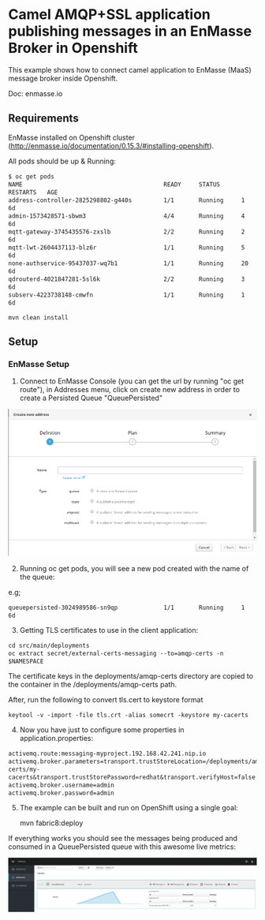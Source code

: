 # Camel AMQP+SSL application publishing messages in an EnMasse Broker in Openshift 

This example shows how to connect camel application to EnMasse (MaaS) message broker inside Openshift.

Doc: enmasse.io

## Requirements

EnMasse installed on Openshift cluster (http://enmasse.io/documentation/0.15.3/#installing-openshift).

All pods should be up & Running:

```
$ oc get pods
NAME                                        READY     STATUS      RESTARTS   AGE
address-controller-2825298802-g440s         1/1       Running     1          6d
admin-1573428571-sbwm3                      4/4       Running     4          6d
mqtt-gateway-3745435576-zxslb               2/2       Running     2          6d
mqtt-lwt-2604437113-blz6r                   1/1       Running     5          6d
none-authservice-95437037-wq7b1             1/1       Running     20         6d
qdrouterd-4021847281-5sl6k                  2/2       Running     3          6d
subserv-4223738148-cmwfn                    1/1       Running     1          6d
```

    mvn clean install

## Setup

### EnMasse Setup

1. Connect to EnMasse Console (you can get the url by running "oc get route"), in Addresses menu, click on create new address in order to create a Persisted Queue "QueuePersisted"

![alt text](https://raw.githubusercontent.com/abouchama/camel-enmasse-amqps/master/images/Address_enmasse.png)

2. Running oc get pods, you will see a new pod created with the name of the queue:

e.g;
```
queuepersisted-3024989586-sn9qp             1/1       Running     1          6d
```

3. Getting TLS certificates to use in the client application:

```
cd src/main/deployments
oc extract secret/external-certs-messaging --to=amqp-certs -n $NAMESPACE    
```

The certificate keys in the deployments/amqp-certs directory are copied to the container in the /deployments/amqp-certs path.

After, run the following to convert tls.cert to keystore format

```
keytool -v -import -file tls.crt -alias somecrt -keystore my-cacerts
```

4. Now you have just to configure some properties in application.properties:
```
activemq.route:messaging-myproject.192.168.42.241.nip.io
activemq.broker.parameters=transport.trustStoreLocation=/deployments/amqp-certs/my-cacerts&transport.trustStorePassword=redhat&transport.verifyHost=false
activemq.broker.username=admin
activemq.broker.password=admin
```

5. The example can be built and run on OpenShift using a single goal:
   
   mvn fabric8:deploy

If everything works you should see the messages being produced and consumed in a QueuePersisted queue with this awesome live metrics:

![alt text](https://raw.githubusercontent.com/abouchama/camel-enmasse-amqps/master/images/enmasse_dashboard.png)


    


